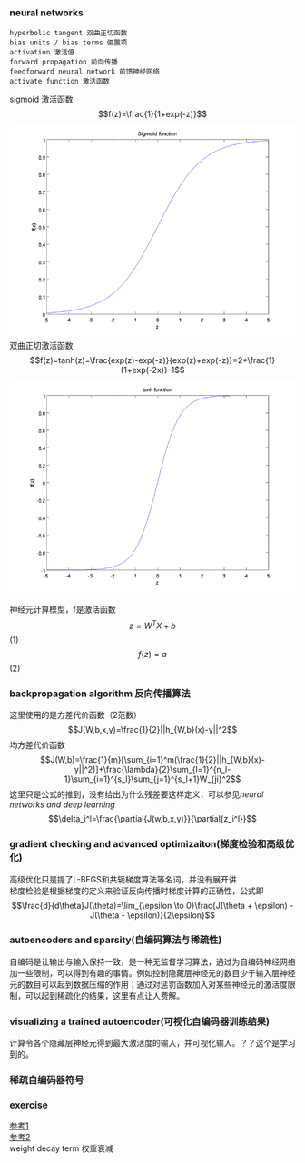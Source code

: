 ### neural networks
```
hyperbolic tangent 双曲正切函数  
bias units / bias terms 偏置项  
activation 激活值  
forward propagation 前向传播  
feedforward neural network 前馈神经网络  
activate function 激活函数  
```
sigmoid 激活函数
$$f(z)=\frac{1}{1+exp(-z)}$$
![sigmoid function](../image/ufldl/Sigmoid_Function.png)  
双曲正切激活函数
$$f(z)=tanh(z)=\frac{exp(z)-exp(-z)}{exp(z)+exp(-z)}=2*\frac{1}{1+exp(-2x)}-1$$
![tanh function](../image/ufldl/Tanh_Function.png)

神经元计算模型，f是激活函数
$$z=W^{T}X+b$$(1)
$$f(z) = a$$(2)

### backpropagation algorithm 反向传播算法
这里使用的是方差代价函数（2范数）
$$J(W,b,x,y)=\frac{1}{2}||h_{W,b}(x)-y||^2$$
均方差代价函数
$$J(W,b)=\frac{1}{m}[\sum_{i=1}^m(\frac{1}{2}||h_{W,b}(x)-y||^2)]+\frac{\lambda}{2}\sum_{l=1}^{n_l-1}\sum_{i=1}^{s_l}\sum_{j=1}^{s_l+1}W_{ji}^2$$
这里只是公式的推到，没有给出为什么残差要这样定义，可以参见*neural networks and deep learning*
$$\delta_i^l=\frac{\partial{J(w,b,x,y)}}{\partial{z_i^l}}$$

### gradient checking and advanced optimizaiton(梯度检验和高级优化)
高级优化只是提了L-BFGS和共轭梯度算法等名词，并没有展开讲  
梯度检验是根据梯度的定义来验证反向传播时梯度计算的正确性，公式即  
$$\frac{d}{d\theta}J(\theta)=\lim_{\epsilon \to 0}\frac{J(\theta + \epsilon) - J(\theta - \epsilon)}{2\epsilon}$$
### autoencoders and sparsity(自编码算法与稀疏性)
自编码是让输出与输入保持一致，是一种无监督学习算法，通过为自编码神经网络加一些限制，可以得到有趣的事情。例如控制隐藏层神经元的数目少于输入层神经元的数目可以起到数据压缩的作用；通过对惩罚函数加入对某些神经元的激活度限制，可以起到稀疏化的结果，这里有点让人费解。
### visualizing a trained autoencoder(可视化自编码器训练结果)
计算令各个隐藏层神经元得到最大激活度的输入，并可视化输入。？？这个是学习到的。
### 稀疏自编码器符号
### exercise 
[参考1](http://blog.csdn.net/dinosoft/article/details/50103503)  
[参考2](http://www.cnblogs.com/hrlnw/archive/2013/06/08/3127162.html)  
weight decay term 权重衰减  



